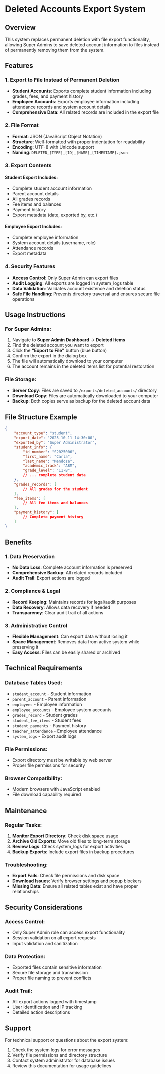 # Deleted Accounts Export System

## Overview
This system replaces permanent deletion with file export functionality, allowing Super Admins to save deleted account information to files instead of permanently removing them from the system.

## Features

### 1. Export to File Instead of Permanent Deletion
- **Student Accounts**: Exports complete student information including grades, fees, and payment history
- **Employee Accounts**: Exports employee information including attendance records and system account details
- **Comprehensive Data**: All related records are included in the export file

### 2. File Format
- **Format**: JSON (JavaScript Object Notation)
- **Structure**: Well-formatted with proper indentation for readability
- **Encoding**: UTF-8 with Unicode support
- **Naming**: `DELETED_[TYPE]_[ID]_[NAME]_[TIMESTAMP].json`

### 3. Export Contents

#### Student Export Includes:
- Complete student account information
- Parent account details
- All grades records
- Fee items and balances
- Payment history
- Export metadata (date, exported by, etc.)

#### Employee Export Includes:
- Complete employee information
- System account details (username, role)
- Attendance records
- Export metadata

### 4. Security Features
- **Access Control**: Only Super Admin can export files
- **Audit Logging**: All exports are logged in system_logs table
- **Data Validation**: Validates account existence and deletion status
- **Safe File Handling**: Prevents directory traversal and ensures secure file operations

## Usage Instructions

### For Super Admins:
1. Navigate to **Super Admin Dashboard** → **Deleted Items**
2. Find the deleted account you want to export
3. Click the **"Export to File"** button (blue button)
4. Confirm the export in the dialog box
5. The file will automatically download to your computer
6. The account remains in the deleted items list for potential restoration

### File Storage:
- **Server Copy**: Files are saved to `/exports/deleted_accounts/` directory
- **Download Copy**: Files are automatically downloaded to your computer
- **Backup**: Both copies serve as backup for the deleted account data

## File Structure Example

```json
{
    "account_type": "student",
    "export_date": "2025-10-11 14:30:00",
    "exported_by": "Super Administrator",
    "student_info": {
        "id_number": "S2025006",
        "first_name": "Carla",
        "last_name": "Mendoza",
        "academic_track": "ABM",
        "grade_level": "11-B",
        // ... complete student data
    },
    "grades_records": [
        // All grades for the student
    ],
    "fee_items": [
        // All fee items and balances
    ],
    "payment_history": [
        // Complete payment history
    ]
}
```

## Benefits

### 1. Data Preservation
- **No Data Loss**: Complete account information is preserved
- **Comprehensive Backup**: All related records included
- **Audit Trail**: Export actions are logged

### 2. Compliance & Legal
- **Record Keeping**: Maintains records for legal/audit purposes
- **Data Recovery**: Allows data recovery if needed
- **Transparency**: Clear audit trail of all actions

### 3. Administrative Control
- **Flexible Management**: Can export data without losing it
- **Space Management**: Removes data from active system while preserving it
- **Easy Access**: Files can be easily shared or archived

## Technical Requirements

### Database Tables Used:
- `student_account` - Student information
- `parent_account` - Parent information
- `employees` - Employee information
- `employee_accounts` - Employee system accounts
- `grades_record` - Student grades
- `student_fee_items` - Student fees
- `student_payments` - Payment history
- `teacher_attendance` - Employee attendance
- `system_logs` - Export audit logs

### File Permissions:
- Export directory must be writable by web server
- Proper file permissions for security

### Browser Compatibility:
- Modern browsers with JavaScript enabled
- File download capability required

## Maintenance

### Regular Tasks:
1. **Monitor Export Directory**: Check disk space usage
2. **Archive Old Exports**: Move old files to long-term storage
3. **Review Logs**: Check system_logs for export activities
4. **Backup Exports**: Include export files in backup procedures

### Troubleshooting:
- **Export Fails**: Check file permissions and disk space
- **Download Issues**: Verify browser settings and popup blockers
- **Missing Data**: Ensure all related tables exist and have proper relationships

## Security Considerations

### Access Control:
- Only Super Admin role can access export functionality
- Session validation on all export requests
- Input validation and sanitization

### Data Protection:
- Exported files contain sensitive information
- Secure file storage and transmission
- Proper file naming to prevent conflicts

### Audit Trail:
- All export actions logged with timestamp
- User identification and IP tracking
- Detailed action descriptions

## Support

For technical support or questions about the export system:
1. Check the system logs for error messages
2. Verify file permissions and directory structure
3. Contact system administrator for database issues
4. Review this documentation for usage guidelines
